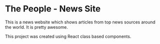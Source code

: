 # The People - News Site

This is a news website which shows articles from top news sources around the world.  It is pretty awesome.

This project was created using React class based components.

